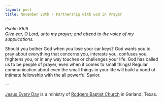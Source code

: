 ```yaml
---
layout: post
title: November 28th - Partnership with God in Prayer
---
```


_Psalm 86:6  
Give ear, O Lord, unto my prayer; and attend to the voice of my
supplications._

Should you bother God when you lose your car keys? God wants you to
pray about everything that concerns you, interests you, confuses you,
frightens you, or in any way touches or challenges your life. God has
called us to be people of prayer, even when it comes to small things!
Regular communication about even the small things in your life will
build a bond of intimate fellowship with the all powerful Savior.

 --

<a href=http://jesuseveryday.net>Jesus Every Day</a> is a ministry of <a href=http://rodgersbaptist.net>Rodgers Baptist Church</a> in Garland, Texas.
